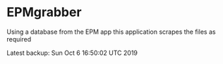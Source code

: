 # EPMgrabber
Using a database from the EPM app this application scrapes the files as required


Latest backup: Sun Oct 6 16:50:02 UTC 2019
